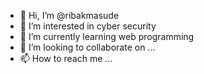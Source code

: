 - 👋 Hi, I’m @ribakmasude
- 👀 I’m interested in cyber security
- 🌱 I’m currently learning web programming
- 💞️ I’m looking to collaborate on ...
- 📫 How to reach me ...

<!---
ribakmasude/ribakmasude is a ✨ special ✨ repository because its `README.md` (this file) appears on your GitHub profile.
You can click the Preview link to take a look at your changes.
--->
